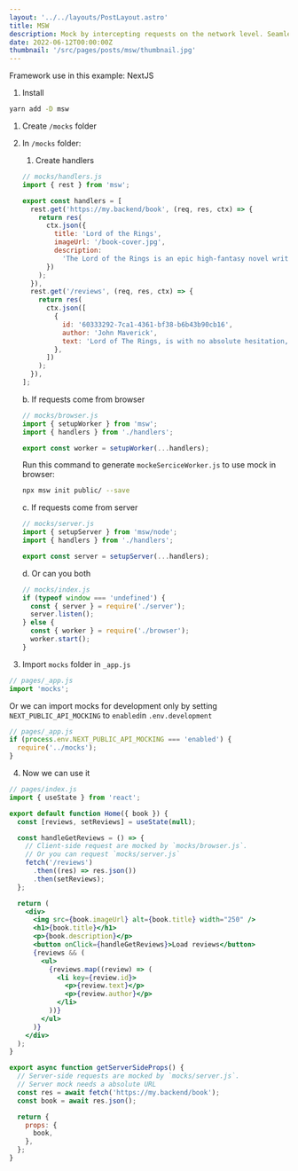 ```yaml
---
layout: '../../layouts/PostLayout.astro'
title: MSW
description: Mock by intercepting requests on the network level. Seamlessly reuse the same mock definition for testing, development, and debugging.
date: 2022-06-12T00:00:00Z
thumbnail: '/src/pages/posts/msw/thumbnail.jpg'
---
```


Framework use in this example: NextJS

1. Install

```bash
yarn add -D msw
```

1. Create `/mocks` folder
2. In `/mocks` folder:

   1. Create handlers

   ```jsx
   // mocks/handlers.js
   import { rest } from 'msw';

   export const handlers = [
     rest.get('https://my.backend/book', (req, res, ctx) => {
       return res(
         ctx.json({
           title: 'Lord of the Rings',
           imageUrl: '/book-cover.jpg',
           description:
             'The Lord of the Rings is an epic high-fantasy novel written by English author and scholar J. R. R. Tolkien.',
         })
       );
     }),
     rest.get('/reviews', (req, res, ctx) => {
       return res(
         ctx.json([
           {
             id: '60333292-7ca1-4361-bf38-b6b43b90cb16',
             author: 'John Maverick',
             text: 'Lord of The Rings, is with no absolute hesitation, my most favored and adored book by‑far. The triology is wonderful‑ and I really consider this a legendary fantasy series. It will always keep you at the edge of your seat‑ and the characters you will grow and fall in love with!',
           },
         ])
       );
     }),
   ];
   ```

   b. If requests come from browser

   ```jsx
   // mocks/browser.js
   import { setupWorker } from 'msw';
   import { handlers } from './handlers';

   export const worker = setupWorker(...handlers);
   ```

   Run this command to generate `mockeSerciceWorker.js` to use mock in browser:

   ```bash
   npx msw init public/ --save
   ```

   c. If requests come from server

   ```jsx
   // mocks/server.js
   import { setupServer } from 'msw/node';
   import { handlers } from './handlers';

   export const server = setupServer(...handlers);
   ```

   d. Or can you both

   ```jsx
   // mocks/index.js
   if (typeof window === 'undefined') {
     const { server } = require('./server');
     server.listen();
   } else {
     const { worker } = require('./browser');
     worker.start();
   }
   ```

3. Import `mocks` folder in `_app.js`

```jsx
// pages/_app.js
import 'mocks';
```

Or we can import mocks for development only by setting `NEXT_PUBLIC_API_MOCKING` to `enabled`in `.env.development`

```jsx
// pages/_app.js
if (process.env.NEXT_PUBLIC_API_MOCKING === 'enabled') {
  require('../mocks');
}
```

4. Now we can use it

```jsx
// pages/index.js
import { useState } from 'react';

export default function Home({ book }) {
  const [reviews, setReviews] = useState(null);

  const handleGetReviews = () => {
    // Client-side request are mocked by `mocks/browser.js`.
    // Or you can request `mocks/server.js`
    fetch('/reviews')
      .then((res) => res.json())
      .then(setReviews);
  };

  return (
    <div>
      <img src={book.imageUrl} alt={book.title} width="250" />
      <h1>{book.title}</h1>
      <p>{book.description}</p>
      <button onClick={handleGetReviews}>Load reviews</button>
      {reviews && (
        <ul>
          {reviews.map((review) => (
            <li key={review.id}>
              <p>{review.text}</p>
              <p>{review.author}</p>
            </li>
          ))}
        </ul>
      )}
    </div>
  );
}

export async function getServerSideProps() {
  // Server-side requests are mocked by `mocks/server.js`.
  // Server mock needs a absolute URL
  const res = await fetch('https://my.backend/book');
  const book = await res.json();

  return {
    props: {
      book,
    },
  };
}
```
